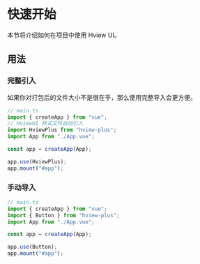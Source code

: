 # 快速开始

本节将介绍如何在项目中使用 Hview UI。

## 用法

### 完整引入

如果你对打包后的文件大小不是很在乎，那么使用完整导入会更方便。

```ts
// main.ts
import { createApp } from "vue";
// HviewUI 样式文件自动引入
import HviewPlus from "hview-plus";
import App from "./App.vue";

const app = createApp(App);

app.use(HviewPlus);
app.mount("#app");
```

### 手动导入

```ts
// main.ts
import { createApp } from "vue";
import { Button } from "hview-plus";
import App from "./App.vue";

const app = createApp(App);

app.use(Button);
app.mount("#app");
```
